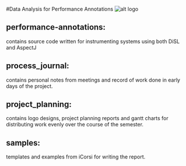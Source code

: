 #Data Analysis for Performance Annotations  ![alt logo](https://github.com/IreneJacob/performance_annotations/blob/master/logo/logo_small.png) 

## performance-annotations:
contains source code written for instrumenting systems using both DiSL and AspectJ

## process_journal:

contains personal notes from meetings and record of work done in early days of the project.

## project_planning:

contains logo designs, project planning reports and gantt charts for distributing work evenly over the course of the semester.

## samples:

templates and examples from iCorsi for writing the report.
